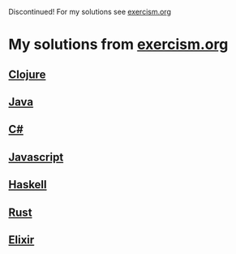 Discontinued! For my solutions see [exercism.org](https://exercism.org/profiles/tristanappdev/solutions)

# My solutions from [exercism.org](https://exercism.io/profiles/tristanappdev)

## [Clojure](https://github.com/TristanAppDev/Exercism/tree/master/clojure)
## [Java](https://github.com/TristanAppDev/Exercism/tree/master/java)
## [C#](https://github.com/TristanAppDev/Exercism/tree/master/csharp)
## [Javascript](https://github.com/TristanAppDev/Exercism/tree/master/javascript)
## [Haskell](https://github.com/TristanAppDev/Exercism/tree/master/haskell)
## [Rust](https://github.com/TristanAppDev/Exercism/tree/master/rust)
## [Elixir](https://github.com/TristanAppDev/Exercism/tree/master/elixir)
